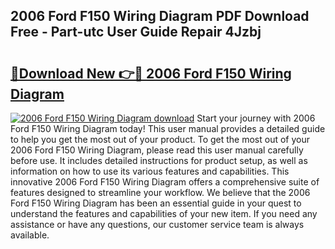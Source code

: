 ## 2006 Ford F150 Wiring Diagram PDF Download Free - Part-utc User Guide Repair 4Jzbj

# <h2><a href="http://dftsz4.blite.top/?on=2006+Ford+F150+Wiring+Diagram">🔗Download New 👉🔴 2006 Ford F150 Wiring Diagram</a></h2>

[![2006 Ford F150 Wiring Diagram download](https://i.imgur.com/lujVjoI.png)](http://dftsz4.blite.top/?on=2006+Ford+F150+Wiring+Diagram)
Start your journey with 2006 Ford F150 Wiring Diagram today! This user manual provides a detailed guide to help you get the most out of your product. To get the most out of your 2006 Ford F150 Wiring Diagram, please read this user manual carefully before use. It includes detailed instructions for product setup, as well as information on how to use its various features and capabilities. This innovative 2006 Ford F150 Wiring Diagram offers a comprehensive suite of features designed to streamline your workflow. We believe that the 2006 Ford F150 Wiring Diagram has been an essential guide in your quest to understand the features and capabilities of your new item. If you need any assistance or have any questions, our customer service team is always available.
